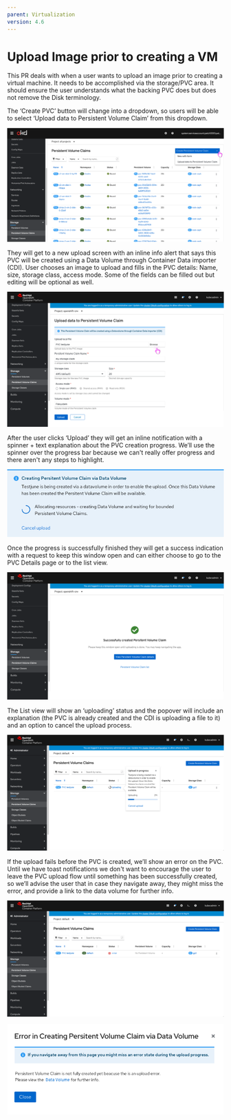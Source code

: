 ```yaml
---
parent: Virtualization
version: 4.6
---
```

# Upload Image prior to creating a VM

This PR deals with when a user wants to upload an image prior to creating a virtual machine.
It needs to be accomplished via the storage/PVC area.
It should ensure the user understands what the backing PVC does but does not remove the Disk terminology.

The ‘Create PVC’ button will change into a dropdown, so users will be able to select ‘Upload data to Persistent Volume Claim’ from this dropdown. 

![PVC list with drop down button](img/PVC-dropdown.png)

They will get to a new upload screen with an inline info alert that says this PVC will be created using a Data Volume through Container Data importer (CDI). 
User chooses an image to upload and fills in the PVC details: Name, size, storage class, access mode. Some of the fields can be filled out but editing will be optional as well.

![browse to upload](img/Upload-data-to-pvc-1.png)

After the user clicks ‘Upload’ they will get an inline notification with a spinner + text explanation about the PVC creation progress. We’ll use the spinner over the progress bar because we can't really offer progress and there aren't any steps to highlight.

![Upload in progress notification](img/Upload-in-progress.png)

Once the progress is successfully finished they will get a success indication with a request to keep this window open and can either choose to go to the PVC Details page or to the list view.

![Success page](img/Upload-data-to-pvc-2.png)

The List view will show an ‘uploading’ status and the popover will include an explanation (the PVC is already created and the CDI is uploading a file to it) and an option to cancel the upload process.

![List view with popover](img/PVC-ListViewW_popover.png)

If the upload fails before the PVC is created, we’ll show an error on the PVC. 
Until we have toast notifications we don't want to encourage the user to leave the PVC upload flow until something has been successfully created, so we’ll advise the user that in case they navigate away, they might miss the error, and provide a link to the data volume for further info.

![List view when upload failed](img/list-error.png)

![error modal](img/error-modal.png)